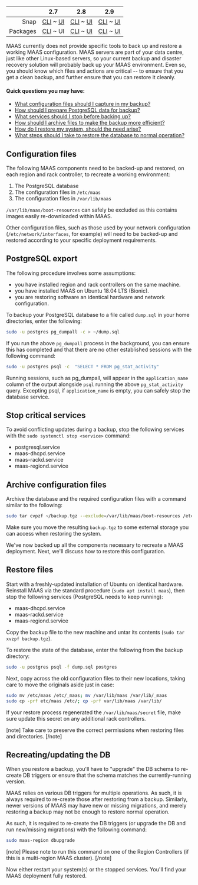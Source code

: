 <!-- deb-2-7-cli
||2.7|2.8|2.9|
|-----:|:-----:|:-----:|:-----:|
|Snap|[CLI](/t/backup-snap-2-7-cli/2334) ~ [UI](/t/backup-snap-2-7-ui/2335)|[CLI](/t/backup-snap-2-8-cli/2336) ~ [UI](/t/backup-snap-2-8-ui/2337)|[CLI](/t/backup-snap-2-9-cli/2338) ~ [UI](/t/backup-snap-2-9-ui/2339)|
|Packages|CLI ~ [UI](/t/backup-deb-2-7-ui/2341)|[CLI](/t/backup-deb-2-8-cli/2342) ~ [UI](/t/backup-deb-2-8-ui/2343)|[CLI](/t/backup-deb-2-9-cli/2344) ~ [UI](/t/backup-deb-2-9-ui/2345)|
 deb-2-7-cli -->

||2.7|2.8|2.9|
|-----:|:-----:|:-----:|:-----:|
|Snap|[CLI](/t/backup-snap-2-7-cli/2334) ~ [UI](/t/backup-snap-2-7-ui/2335)|[CLI](/t/backup-snap-2-8-cli/2336) ~ [UI](/t/backup-snap-2-8-ui/2337)|[CLI](/t/backup-snap-2-9-cli/2338) ~ [UI](/t/backup-snap-2-9-ui/2339)|
|Packages|[CLI](/t/backup-deb-2-7-cli/2340) ~ UI|[CLI](/t/backup-deb-2-8-cli/2342) ~ [UI](/t/backup-deb-2-8-ui/2343)|[CLI](/t/backup-deb-2-9-cli/2344) ~ [UI](/t/backup-deb-2-9-ui/2345)|

<!-- deb-2-8-cli
||2.7|2.8|2.9|
|-----:|:-----:|:-----:|:-----:|
|Snap|[CLI](/t/backup-snap-2-7-cli/2334) ~ [UI](/t/backup-snap-2-7-ui/2335)|[CLI](/t/backup-snap-2-8-cli/2336) ~ [UI](/t/backup-snap-2-8-ui/2337)|[CLI](/t/backup-snap-2-9-cli/2338) ~ [UI](/t/backup-snap-2-9-ui/2339)|
|Packages|[CLI](/t/backup-deb-2-7-cli/2340) ~ [UI](/t/backup-deb-2-7-ui/2341)|CLI ~ [UI](/t/backup-deb-2-8-ui/2343)|[CLI](/t/backup-deb-2-9-cli/2344) ~ [UI](/t/backup-deb-2-9-ui/2345)|
 deb-2-8-cli -->

<!-- deb-2-8-ui
||2.7|2.8|2.9|
|-----:|:-----:|:-----:|:-----:|
|Snap|[CLI](/t/backup-snap-2-7-cli/2334) ~ [UI](/t/backup-snap-2-7-ui/2335)|[CLI](/t/backup-snap-2-8-cli/2336) ~ [UI](/t/backup-snap-2-8-ui/2337)|[CLI](/t/backup-snap-2-9-cli/2338) ~ [UI](/t/backup-snap-2-9-ui/2339)|
|Packages|[CLI](/t/backup-deb-2-7-cli/2340) ~ [UI](/t/backup-deb-2-7-ui/2341)|[CLI](/t/backup-deb-2-8-cli/2342) ~ UI|[CLI](/t/backup-deb-2-9-cli/2344) ~ [UI](/t/backup-deb-2-9-ui/2345)|
 deb-2-8-ui -->

<!-- deb-2-9-cli
||2.7|2.8|2.9|
|-----:|:-----:|:-----:|:-----:|
|Snap|[CLI](/t/backup-snap-2-7-cli/2334) ~ [UI](/t/backup-snap-2-7-ui/2335)|[CLI](/t/backup-snap-2-8-cli/2336) ~ [UI](/t/backup-snap-2-8-ui/2337)|[CLI](/t/backup-snap-2-9-cli/2338) ~ [UI](/t/backup-snap-2-9-ui/2339)|
|Packages|[CLI](/t/backup-deb-2-7-cli/2340) ~ [UI](/t/backup-deb-2-7-ui/2341)|[CLI](/t/backup-deb-2-8-cli/2342) ~ [UI](/t/backup-deb-2-8-ui/2343)|CLI ~ [UI](/t/backup-deb-2-9-ui/2345)|
 deb-2-9-cli -->

<!-- deb-2-9-ui
||2.7|2.8|2.9|
|-----:|:-----:|:-----:|:-----:|
|Snap|[CLI](/t/backup-snap-2-7-cli/2334) ~ [UI](/t/backup-snap-2-7-ui/2335)|[CLI](/t/backup-snap-2-8-cli/2336) ~ [UI](/t/backup-snap-2-8-ui/2337)|[CLI](/t/backup-snap-2-9-cli/2338) ~ [UI](/t/backup-snap-2-9-ui/2339)|
|Packages|[CLI](/t/backup-deb-2-7-cli/2340) ~ [UI](/t/backup-deb-2-7-ui/2341)|[CLI](/t/backup-deb-2-8-cli/2342) ~ [UI](/t/backup-deb-2-8-ui/2343)|[CLI](/t/backup-deb-2-9-cli/2344) ~ UI|
 deb-2-9-ui -->

<!-- snap-2-7-cli
||2.7|2.8|2.9|
|-----:|:-----:|:-----:|:-----:|
|Snap|CLI ~ [UI](/t/backup-snap-2-7-ui/2335)|[CLI](/t/backup-snap-2-8-cli/2336) ~ [UI](/t/backup-snap-2-8-ui/2337)|[CLI](/t/backup-snap-2-9-cli/2338) ~ [UI](/t/backup-snap-2-9-ui/2339)|
|Packages|[CLI](/t/backup-deb-2-7-cli/2340) ~ [UI](/t/backup-deb-2-7-ui/2341)|[CLI](/t/backup-deb-2-8-cli/2342) ~ [UI](/t/backup-deb-2-8-ui/2343)|[CLI](/t/backup-deb-2-9-cli/2344) ~ [UI](/t/backup-deb-2-9-ui/2345)|
 snap-2-7-cli -->

<!-- snap-2-7-ui
||2.7|2.8|2.9|
|-----:|:-----:|:-----:|:-----:|
|Snap|[CLI](/t/backup-snap-2-7-cli/2334) ~ UI|[CLI](/t/backup-snap-2-8-cli/2336) ~ [UI](/t/backup-snap-2-8-ui/2337)|[CLI](/t/backup-snap-2-9-cli/2338) ~ [UI](/t/backup-snap-2-9-ui/2339)|
|Packages|[CLI](/t/backup-deb-2-7-cli/2340) ~ [UI](/t/backup-deb-2-7-ui/2341)|[CLI](/t/backup-deb-2-8-cli/2342) ~ [UI](/t/backup-deb-2-8-ui/2343)|[CLI](/t/backup-deb-2-9-cli/2344) ~ [UI](/t/backup-deb-2-9-ui/2345)|
 snap-2-7-ui -->

<!-- snap-2-8-cli
||2.7|2.8|2.9|
|-----:|:-----:|:-----:|:-----:|
|Snap|[CLI](/t/backup-snap-2-7-cli/2334) ~ [UI](/t/backup-snap-2-7-ui/2335)|CLI ~ [UI](/t/backup-snap-2-8-ui/2337)|[CLI](/t/backup-snap-2-9-cli/2338) ~ [UI](/t/backup-snap-2-9-ui/2339)|
|Packages|[CLI](/t/backup-deb-2-7-cli/2340) ~ [UI](/t/backup-deb-2-7-ui/2341)|[CLI](/t/backup-deb-2-8-cli/2342) ~ [UI](/t/backup-deb-2-8-ui/2343)|[CLI](/t/backup-deb-2-9-cli/2344) ~ [UI](/t/backup-deb-2-9-ui/2345)|
 snap-2-8-cli -->

<!-- snap-2-8-ui
||2.7|2.8|2.9|
|-----:|:-----:|:-----:|:-----:|
|Snap|[CLI](/t/backup-snap-2-7-cli/2334) ~ [UI](/t/backup-snap-2-7-ui/2335)|[CLI](/t/backup-snap-2-8-cli/2336) ~ UI|[CLI](/t/backup-snap-2-9-cli/2338) ~ [UI](/t/backup-snap-2-9-ui/2339)|
|Packages|[CLI](/t/backup-deb-2-7-cli/2340) ~ [UI](/t/backup-deb-2-7-ui/2341)|[CLI](/t/backup-deb-2-8-cli/2342) ~ [UI](/t/backup-deb-2-8-ui/2343)|[CLI](/t/backup-deb-2-9-cli/2344) ~ [UI](/t/backup-deb-2-9-ui/2345)|
 snap-2-8-ui -->

<!-- snap-2-9-cli
||2.7|2.8|2.9|
|-----:|:-----:|:-----:|:-----:|
|Snap|[CLI](/t/backup-snap-2-7-cli/2334) ~ [UI](/t/backup-snap-2-7-ui/2335)|[CLI](/t/backup-snap-2-8-cli/2336) ~ [UI](/t/backup-snap-2-8-ui/2337)|CLI ~ [UI](/t/backup-snap-2-9-ui/2339)|
|Packages|[CLI](/t/backup-deb-2-7-cli/2340) ~ [UI](/t/backup-deb-2-7-ui/2341)|[CLI](/t/backup-deb-2-8-cli/2342) ~ [UI](/t/backup-deb-2-8-ui/2343)|[CLI](/t/backup-deb-2-9-cli/2344) ~ [UI](/t/backup-deb-2-9-ui/2345)|
 snap-2-9-cli -->

<!-- snap-2-9-ui
||2.7|2.8|2.9|
|-----:|:-----:|:-----:|:-----:|
|Snap|[CLI](/t/backup-snap-2-7-cli/2334) ~ [UI](/t/backup-snap-2-7-ui/2335)|[CLI](/t/backup-snap-2-8-cli/2336) ~ [UI](/t/backup-snap-2-8-ui/2337)|[CLI](/t/backup-snap-2-9-cli/2338) ~ UI|
|Packages|[CLI](/t/backup-deb-2-7-cli/2340) ~ [UI](/t/backup-deb-2-7-ui/2341)|[CLI](/t/backup-deb-2-8-cli/2342) ~ [UI](/t/backup-deb-2-8-ui/2343)|[CLI](/t/backup-deb-2-9-cli/2344) ~ [UI](/t/backup-deb-2-9-ui/2345)|
 snap-2-9-ui -->

MAAS currently does not provide specific tools to back up and restore a working MAAS configuration. MAAS servers are part of your data centre, just like other Linux-based servers, so your current backup and disaster recovery solution will probably back up your MAAS environment.  Even so, you should know which files and actions are critical -- to ensure that you get a clean backup, and further ensure that you can restore it cleanly.

#### Quick questions you may have:

* [What configuration files should I capture in my backup?](#heading--configuration-files)
* [How should I prepare PostgreSQL data for backup?](#heading--postgresql-export)
* [What services should I stop before backing up?](#heading--stop-critical-services)
* [How should I archive files to make the backup more efficient?](#heading--archive-configuration-files)
* [How do I restore my system, should the need arise?](#heading--restore-files)
* [What steps should I take to restore the database to normal operation?](#heading--recreatingupdating-the-db)

<h2 id="heading--configuration-files">Configuration files</h2>

The following MAAS components need to be backed-up and restored, on each region and rack controller, to recreate a working environment:

1.  The PostgreSQL database
2.  The configuration files in `/etc/maas`
3.  The configuration files in `/var/lib/maas`

`/var/lib/maas/boot-resources` can safely be excluded as this contains images easily re-downloaded within MAAS.

<!-- snap-2-7-ui snap-2-7-cli snap-2-8-ui snap-2-8-cli snap-2-9-ui snap-2-9-cli
1.  The PostgreSQL database
2.  The configuration files in `/snap/maas/current/etc/maas`
3.  The configuration files in `/var/snap/maas/common/maas/`

`/var/snap/maas/common/maas/boot-resources` can safely be excluded as this contains images easily re-downloaded within MAAS.
snap-2-7-ui snap-2-7-cli snap-2-8-ui snap-2-8-cli snap-2-9-ui snap-2-9-cli -->

Other configuration files, such as those used by your network configuration (`/etc/network/interfaces`, for example) will need to be backed-up and restored according to your specific deployment requirements.

<h2 id="heading--postgresql-export">PostgreSQL export</h2>

The following procedure involves some assumptions: 

* you have installed region and rack controllers on the same machine. 
* you have installed MAAS on Ubuntu 18.04 LTS (Bionic).
* you are restoring software an identical hardware and network configuration.

To backup your PostgreSQL database to a file called `dump.sql` in your home directories, enter the following:

``` bash
sudo -u postgres pg_dumpall -c > ~/dump.sql
```

If you run the above `pg_dumpall` process in the background, you can ensure this has completed and that there are no other established sessions with the following command:

``` bash
sudo -u postgres psql -c  "SELECT * FROM pg_stat_activity"
```

Running sessions, such as pg_dumpall, will appear in the `application_name` column of the output alongside `psql` running the above `pg_stat_activity` query. Excepting psql, if `application_name` is empty, you can safely stop the database service.

<h2 id="heading--stop-critical-services">Stop critical services</h2>

To avoid conflicting updates during a backup, stop the following services with the `sudo systemctl stop <service>` command:

-   postgresql.service
-   maas-dhcpd.service
-   maas-rackd.service
-   maas-regiond.service

<h2 id="heading--archive-configuration-files">Archive configuration files</h2>

Archive the database and the required configuration files with a command similar to the following:

``` bash
sudo tar cvpzf ~/backup.tgz --exclude=/var/lib/maas/boot-resources /etc/maas /var/lib/maas ~/dump.sql
```

<!-- snap-2-7-ui snap-2-7-cli snap-2-8-ui snap-2-8-cli snap-2-9-ui snap-2-9-cli
``` bash
sudo tar cvpzf ~/backup.tgz --exclude=/var/snap/maas/common/maas/boot-resources /snap/maas/current/etc/maas /var/snap/maas/common/maas ~/dump.sql
```
snap-2-7-ui snap-2-7-cli snap-2-8-ui snap-2-8-cli snap-2-9-ui snap-2-9-cli -->

Make sure you move the resulting `backup.tgz` to some external storage you can access when restoring the system.

We've now backed up all the components necessary to recreate a MAAS deployment. Next, we'll discuss how to restore this configuration.

<h2 id="heading--restore-files">Restore files</h2>

Start with a freshly-updated installation of Ubuntu on identical hardware. Reinstall MAAS via the standard procedure (`sudo apt install maas`), then stop the following services (PostgreSQL needs to keep running):

-   maas-dhcpd.service
-   maas-rackd.service
-   maas-regiond.service

Copy the backup file to the new machine and untar its contents (`sudo tar xvzpf backup.tgz`).

To restore the state of the database, enter the following from the backup directory:

``` bash
sudo -u postgres psql -f dump.sql postgres
```

Next, copy across the old configuration files to their new locations, taking care to move the originals aside just in case:

``` bash
sudo mv /etc/maas /etc/_maas; mv /var/lib/maas /var/lib/_maas
sudo cp -prf etc/maas /etc/; cp -prf var/lib/maas /var/lib/
```

If your restore process regenerated the `/var/lib/maas/secret` file, make sure update this secret on any additional rack controllers.

<!-- snap-2-7-ui snap-2-7-cli snap-2-8-ui snap-2-8-cli snap-2-9-ui snap-2-9-cli
``` bash
sudo mv /snap/maas/current/etc/maas /snap/maas/current/etc/_maas
sudo mv /var/snap/maas/common/maas /var/snap/maas/common/_maas
sudo cp -prf /snap/maas/current/etc/maas /snap/maas/current/etc/
sudo cp -prf /var/snap/maas/common/maas /var/snap/maas/common/
```

If your restore process regenerated the `/var/snap/maas/common/maas/secret` file, make sure update this secret on any additional rack controllers.
snap-2-7-ui snap-2-7-cli snap-2-8-ui snap-2-8-cli snap-2-9-ui snap-2-9-cli -->

[note]
Take care to preserve the correct permissions when restoring files and directories.
[/note]

<h2 id="heading--recreatingupdating-the-db">Recreating/updating the DB</h2>

When you restore a backup, you'll have to "upgrade" the DB schema to re-create DB triggers or ensure that the schema matches the currently-running version.

MAAS relies on various DB triggers for multiple operations. As such, it is always required to re-create those after restoring from a backup. Similarly, newer versions of MAAS may have new or missing migrations, and merely restoring a backup may not be enough to restore normal operation.

As such, it is required to re-create the DB triggers (or upgrade the DB and run new/missing migrations) with the following command:

``` bash
sudo maas-region dbupgrade
```

[note]
Please note to run this command on one of the Region Controllers (if this is a multi-region MAAS cluster).
[/note]

Now either restart your system(s) or the stopped services. You'll find your MAAS deployment fully restored.